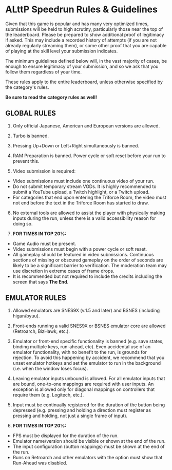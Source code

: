 # ALttP Speedrun Rules & Guidelines

Given that this game is popular and has many very optimized times, submissions will be held to high scrutiny, particularly those near the top of the leaderboard. Please be prepared to show additional proof of legitimacy if asked. This may include a recorded history of attempts (if you are not already regularly streaming them), or some other proof that you are capable of playing at the skill level your submission indicates.

The minimum guidelines defined below will, in the vast majority of cases, be enough to ensure legitimacy of your submission, and so we ask that you follow them regardless of your time.

These rules apply to the entire leaderboard, unless otherwise specified by the category's rules.

**Be sure to read the category rules as well!**

## GLOBAL RULES

1. Only official Japanese, American and European versions are allowed.

2. Turbo is banned.

3. Pressing Up+Down or Left+Right simultaneously is banned.

4. RAM Preparation is banned. Power cycle or soft reset before your run to prevent this.

5. Video submission is required:

- Video submissions must include one continuous video of your run.
- Do not submit temporary stream VODs. It is highly recommended to submit a YouTube upload, a Twitch highlight, or a Twitch upload.
- For categories that end upon entering the Triforce Room, the video must not end before the text in the Triforce Room has started to draw.

6. No external tools are allowed to assist the player with physically making inputs during the run, unless there is a valid accessibility reason for doing so.

7. **FOR TIMES IN TOP 20%:**

- Game Audio must be present.
- Video submissions must begin with a power cycle or soft reset.
- All gameplay should be featured in video submissions. Continuous sections of missing or obscured gameplay on the order of seconds are likely to be a significant barrier to verification. The moderation team may use discretion in extreme cases of frame drops.
- It is recommended but not required to include the credits including the screen that says **The End**.

## EMULATOR RULES

1. Allowed emulators are SNES9X (v.1.5 and later) and BSNES (including higan/byuu).

2. Front-ends running a valid SNES9X or BSNES emulator core are allowed (Retroarch, BizHawk, etc.).

3. Emulator or front-end specific functionality is banned (e.g. save states, binding multiple keys, run-ahead, etc). Even accidental use of an emulator functionality, with no benefit to the run, is grounds for rejection. To avoid this happening by accident, we recommend that you unset emulator hotkeys and set the emulator to run in the background (i.e. when the window loses focus).

4. Leaving emulator inputs unbound is allowed. For all emulator inputs that are bound, one-to-one mappings are required with user inputs. An exception is allowed only for diagonal mappings on controllers that require them (e.g. Logitech, etc.).

5. Input must be continually registered for the duration of the button being depressed (e.g. pressing and holding a direction must register as pressing and holding, not just a single frame of input).

6. **FOR TIMES IN TOP 20%:**

- FPS must be displayed for the duration of the run.
- Emulator name/version should be visible or shown at the end of the run.
- The input configuration (button mappings) must be shown at the end of the run.
- Runs on Retroarch and other emulators with the option must show that Run-Ahead was disabled.
